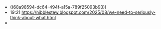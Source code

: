 - ((68a98594-dc64-494f-a15a-789f25093b93))
- 19:21 https://nibblestew.blogspot.com/2025/08/we-need-to-seriously-think-about-what.html
-
